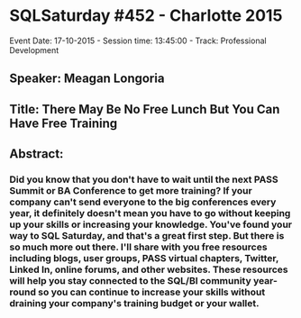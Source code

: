# SQLSaturday #452 - Charlotte 2015
Event Date: 17-10-2015 - Session time: 13:45:00 - Track: Professional Development
## Speaker: Meagan Longoria
## Title: There May Be No Free Lunch But You Can Have Free Training
## Abstract:
### Did you know that you don't have to wait until the next PASS Summit or BA Conference to get more training? If your company can't send everyone to the big conferences every year, it definitely doesn't mean you have to go without keeping up your skills or increasing your knowledge. You've found your way to SQL Saturday, and that's a great first step. But there is so much more out there. I'll share with you free resources including blogs, user groups, PASS virtual chapters, Twitter, Linked In, online forums, and other websites. These resources will help you stay connected to the SQL/BI community year-round so you can continue to increase your skills without draining your company's training budget or your wallet.
